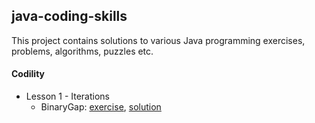 java-coding-skills
-------------------
This project contains solutions to various Java programming exercises, problems, algorithms, puzzles etc.

#### Codility
* Lesson 1 - Iterations
  * BinaryGap: [exercise](/src/main/java/com/kiroule/javacodingskills/codility/lessons/BINARY_GAP_README.md), [solution](/src/main/java/com/kiroule/javacodingskills/codility/lessons/BinaryGap.java)
